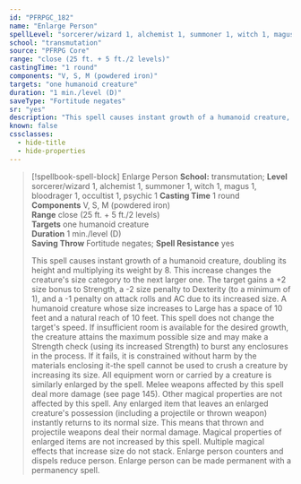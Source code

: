 ```yaml
---
id: "PFRPGC_182"
name: "Enlarge Person"
spellLevel: "sorcerer/wizard 1, alchemist 1, summoner 1, witch 1, magus 1, bloodrager 1, occultist 1, psychic 1"
school: "transmutation"
source: "PFRPG Core"
range: "close (25 ft. + 5 ft./2 levels)"
castingTime: "1 round"
components: "V, S, M (powdered iron)"
targets: "one humanoid creature"
duration: "1 min./level (D)"
saveType: "Fortitude negates"
sr: "yes"
description: "This spell causes instant growth of a humanoid creature, doubling its height and multiplying its weight by 8. This increase changes the creature's size category to the next larger one. The target gains a +2 size bonus to Strength, a -2 size penalty to Dexterity (to a minimum of 1), and a -1 penalty on attack rolls and AC due to its increased size.  A humanoid creature whose size increases to Large has a space of 10 feet and a natural reach of 10 feet. This spell does not change the target's speed.  If insufficient room is available for the desired growth, the creature attains the maximum possible size and may make a Strength check (using its increased Strength) to burst any enclosures in the process. If it fails, it is constrained without harm by the materials enclosing it-the spell cannot be used to crush a creature by increasing its size.  All equipment worn or carried by a creature is similarly enlarged by the spell. Melee weapons affected by this spell deal more damage (see page 145). Other magical properties are not affected by this spell. Any enlarged item that leaves an enlarged creature's possession (including a projectile or thrown weapon) instantly returns to its normal size. This means that thrown and projectile weapons deal their normal damage. Magical properties of enlarged items are not increased by this spell.  Multiple magical effects that increase size do not stack.  Enlarge person counters and dispels reduce person.  Enlarge person can be made permanent with a permanency spell."
known: false
cssclasses:
  - hide-title
  - hide-properties
---
```


> [!spellbook-spell-block] Enlarge Person
> **School:** transmutation; **Level** sorcerer/wizard 1, alchemist 1, summoner 1, witch 1, magus 1, bloodrager 1, occultist 1, psychic 1
> **Casting Time** 1 round  
> **Components** V, S, M (powdered iron)  
> **Range** close (25 ft. + 5 ft./2 levels)  
> **Targets** one humanoid creature  
> **Duration** 1 min./level (D)  
> **Saving Throw** Fortitude negates; **Spell Resistance** yes
> 
> This spell causes instant growth of a humanoid creature, doubling its height and multiplying its weight by 8. This increase changes the creature's size category to the next larger one. The target gains a +2 size bonus to Strength, a -2 size penalty to Dexterity (to a minimum of 1), and a -1 penalty on attack rolls and AC due to its increased size.  A humanoid creature whose size increases to Large has a space of 10 feet and a natural reach of 10 feet. This spell does not change the target's speed.  If insufficient room is available for the desired growth, the creature attains the maximum possible size and may make a Strength check (using its increased Strength) to burst any enclosures in the process. If it fails, it is constrained without harm by the materials enclosing it-the spell cannot be used to crush a creature by increasing its size.  All equipment worn or carried by a creature is similarly enlarged by the spell. Melee weapons affected by this spell deal more damage (see page 145). Other magical properties are not affected by this spell. Any enlarged item that leaves an enlarged creature's possession (including a projectile or thrown weapon) instantly returns to its normal size. This means that thrown and projectile weapons deal their normal damage. Magical properties of enlarged items are not increased by this spell.  Multiple magical effects that increase size do not stack.  Enlarge person counters and dispels reduce person.  Enlarge person can be made permanent with a permanency spell.